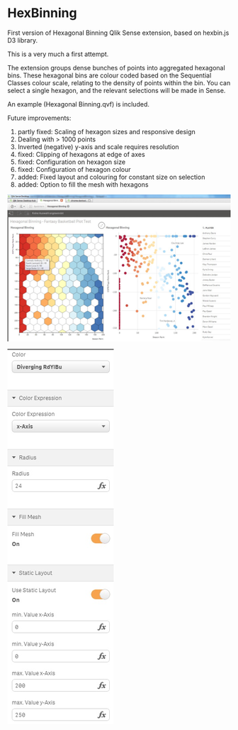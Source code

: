HexBinning
==========
First version of Hexagonal Binning Qlik Sense extension, based on hexbin.js D3 library.

This is a very much a first attempt.

The extension groups dense bunches of points into aggregated hexagonal bins.  These hexagonal bins are colour coded based on the Sequential Classes colour scale, relating to the density of points within the bin.  You can select a single hexagon, and the relevant selections will be made in Sense.

An example (Hexagonal Binning.qvf) is included.

Future improvements:

1. partly fixed: Scaling of hexagon sizes and responsive design
2. Dealing with > 1000 points
3. Inverted (negative) y-axis and scale requires resolution
4. fixed: Clipping of hexagons at edge of axes
5. fixed: Configuration on hexagon size
6. fixed: Configuration of hexagon colour
7. added: Fixed layout and colouring for constant size on selection
8. added: Option to fill the mesh with hexagons

![Qlik Sense Extension Hexagonal Binning](hexabin1.jpg)

![Qlik Sense Extension Hexagonal Binning](hexabin2.jpg)
